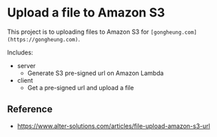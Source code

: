 # Upload a file to Amazon S3

This project is to uploading files to Amazon S3 for `[gongheung.com](https://gongheung.com)`.

Includes:
- server
  - Generate S3 pre-signed url on Amazon Lambda
- client
  - Get a pre-signed url and upload a file

## Reference
- https://www.alter-solutions.com/articles/file-upload-amazon-s3-url
